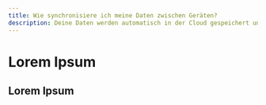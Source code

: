 ```yaml
---
title: Wie synchronisiere ich meine Daten zwischen Geräten?
description: Deine Daten werden automatisch in der Cloud gespeichert und synchronisiert, sobald du dich mit demselben Konto anmeldest.
---
```


# Lorem Ipsum

## Lorem Ipsum
